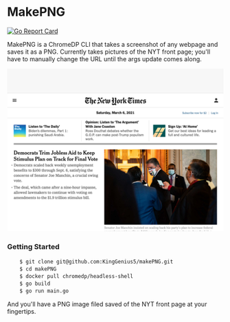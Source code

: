 # MakePNG

[![Go Report Card](https://goreportcard.com/badge/github.com/KingGenius5/makesite)](https://goreportcard.com/report/github.com/KingGenius5/makesite)

MakePNG is a ChromeDP CLI that takes a screenshot of any webpage and saves it as a PNG. Currently takes pictures of the NYT front page; you'll have to manually change the URL until the args update comes along.

![NYT](nyt.png)

### Getting Started

```bash
    $ git clone git@github.com:KingGenius5/makePNG.git
    $ cd makePNG
    $ docker pull chromedp/headless-shell
    $ go build
    $ go run main.go
```

And you'll have a PNG image filed saved of the NYT front page at your fingertips.
